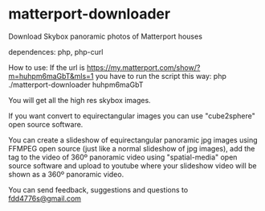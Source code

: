 # matterport-downloader
Download Skybox panoramic photos of Matterport houses

dependences: php, php-curl

How to use:
If the url is https://my.matterport.com/show/?m=huhpm6maGbT&mls=1 you have to run the script this way: php ./matterport-downloader huhpm6maGbT

You will get all the high res skybox images.

If you want convert to equirectangular images you can use "cube2sphere" open source software.

You can create a slideshow of equirectangular panoramic jpg images using FFMPEG open source (just like a normal slideshow of jpg images), add the tag to the video of 360º panoramic video using "spatial-media" open source software and upload to youtube where your slideshow video will be shown as a 360º panoramic video. 

You can send feedback, suggestions and questions to fdd4776s@gmail.com
